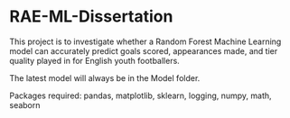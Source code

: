 # RAE-ML-Dissertation

This project is to investigate whether a Random Forest Machine Learning model can accurately predict goals scored, appearances made, and tier quality played in for English youth footballers. 

The latest model will always be in the Model folder.

Packages required:
pandas, matplotlib, sklearn, logging, numpy, math, seaborn 
